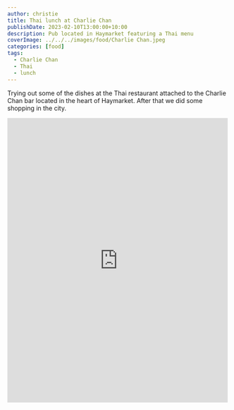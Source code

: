 ```yaml
---
author: christie
title: Thai lunch at Charlie Chan
publishDate: 2023-02-10T13:00:00+10:00
description: Pub located in Haymarket featuring a Thai menu
coverImage: ../../../images/food/Charlie Chan.jpeg
categories: [food]
tags:
  - Charlie Chan
  - Thai
  - lunch
---
```


Trying out some of the dishes at the Thai restaurant attached to the Charlie Chan bar located
in the heart of Haymarket. After that we did some shopping in the city.

<iframe src="https://www.facebook.com/plugins/post.php?href=https%3A%2F%2Fwww.facebook.com%2Fchris1.tham%2Fposts%2Fpfbid0jVs3tEJrqZDbuUVGpTbhn7Fw9m7KhBNg8LrYSV8sNvPEPHLoGAnkFRDrdqyC3Vjul&show_text=true&width=500" width="500" height="645" style="border:none;overflow:hidden" scrolling="no" frameborder="0" allowfullscreen="true" allow="autoplay; clipboard-write; encrypted-media; picture-in-picture; web-share"></iframe>
